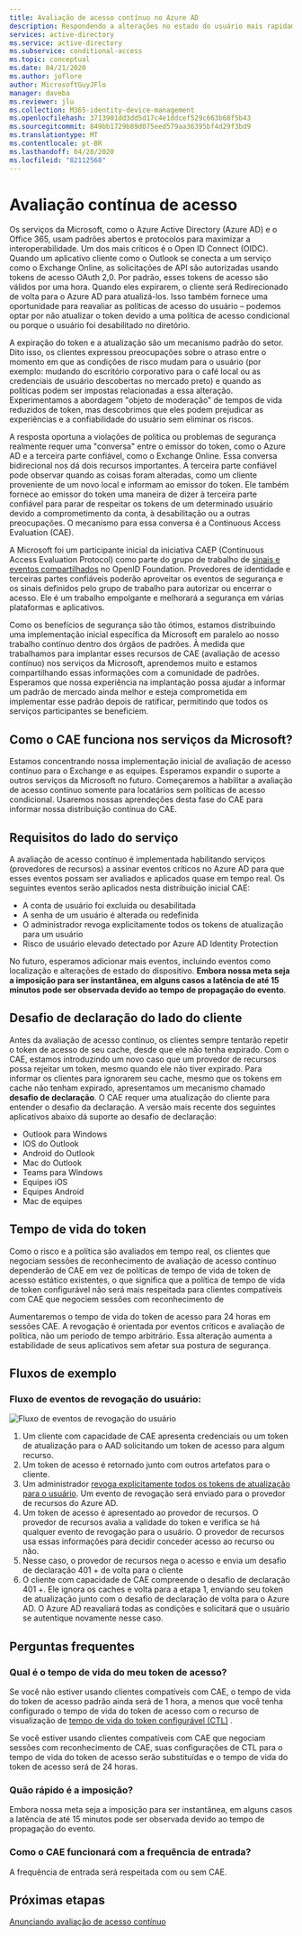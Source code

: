 ```yaml
---
title: Avaliação de acesso contínuo no Azure AD
description: Respondendo a alterações no estado do usuário mais rapidamente com avaliação de acesso contínuo no Azure AD
services: active-directory
ms.service: active-directory
ms.subservice: conditional-access
ms.topic: conceptual
ms.date: 04/21/2020
ms.author: joflore
author: MicrosoftGuyJFlo
manager: daveba
ms.reviewer: jlu
ms.collection: M365-identity-device-management
ms.openlocfilehash: 3713901dd3dd5d17c4e1ddcef529c663b68f5b43
ms.sourcegitcommit: 849bb1729b89d075eed579aa36395bf4d29f3bd9
ms.translationtype: MT
ms.contentlocale: pt-BR
ms.lasthandoff: 04/28/2020
ms.locfileid: "82112568"
---
```

# <a name="continuous-access-evaluation"></a>Avaliação contínua de acesso

Os serviços da Microsoft, como o Azure Active Directory (Azure AD) e o Office 365, usam padrões abertos e protocolos para maximizar a interoperabilidade. Um dos mais críticos é o Open ID Connect (OIDC). Quando um aplicativo cliente como o Outlook se conecta a um serviço como o Exchange Online, as solicitações de API são autorizadas usando tokens de acesso OAuth 2,0. Por padrão, esses tokens de acesso são válidos por uma hora. Quando eles expirarem, o cliente será Redirecionado de volta para o Azure AD para atualizá-los. Isso também fornece uma oportunidade para reavaliar as políticas de acesso do usuário – podemos optar por não atualizar o token devido a uma política de acesso condicional ou porque o usuário foi desabilitado no diretório. 

A expiração do token e a atualização são um mecanismo padrão do setor. Dito isso, os clientes expressou preocupações sobre o atraso entre o momento em que as condições de risco mudam para o usuário (por exemplo: mudando do escritório corporativo para o café local ou as credenciais de usuário descobertas no mercado preto) e quando as políticas podem ser impostas relacionadas a essa alteração. Experimentamos a abordagem "objeto de moderação" de tempos de vida reduzidos de token, mas descobrimos que eles podem prejudicar as experiências e a confiabilidade do usuário sem eliminar os riscos.

A resposta oportuna a violações de política ou problemas de segurança realmente requer uma "conversa" entre o emissor do token, como o Azure AD e a terceira parte confiável, como o Exchange Online. Essa conversa bidirecional nos dá dois recursos importantes. A terceira parte confiável pode observar quando as coisas foram alteradas, como um cliente proveniente de um novo local e informam ao emissor do token. Ele também fornece ao emissor do token uma maneira de dizer à terceira parte confiável para parar de respeitar os tokens de um determinado usuário devido a comprometimento da conta, à desabilitação ou a outras preocupações. O mecanismo para essa conversa é a Continuous Access Evaluation (CAE).

A Microsoft foi um participante inicial da iniciativa CAEP (Continuous Access Evaluation Protocol) como parte do grupo de trabalho de [sinais e eventos compartilhados](https://openid.net/wg/sse/) no OpenID Foundation. Provedores de identidade e terceiras partes confiáveis poderão aproveitar os eventos de segurança e os sinais definidos pelo grupo de trabalho para autorizar ou encerrar o acesso. Ele é um trabalho empolgante e melhorará a segurança em várias plataformas e aplicativos.

Como os benefícios de segurança são tão ótimos, estamos distribuindo uma implementação inicial específica da Microsoft em paralelo ao nosso trabalho contínuo dentro dos órgãos de padrões. À medida que trabalhamos para implantar esses recursos de CAE (avaliação de acesso contínuo) nos serviços da Microsoft, aprendemos muito e estamos compartilhando essas informações com a comunidade de padrões. Esperamos que nossa experiência na implantação possa ajudar a informar um padrão de mercado ainda melhor e esteja comprometida em implementar esse padrão depois de ratificar, permitindo que todos os serviços participantes se beneficiem.

## <a name="how-does-cae-work-in-microsoft-services"></a>Como o CAE funciona nos serviços da Microsoft?

Estamos concentrando nossa implementação inicial de avaliação de acesso contínuo para o Exchange e as equipes. Esperamos expandir o suporte a outros serviços da Microsoft no futuro. Começaremos a habilitar a avaliação de acesso contínuo somente para locatários sem políticas de acesso condicional. Usaremos nossas aprendeções desta fase do CAE para informar nossa distribuição contínua do CAE.

## <a name="service-side-requirements"></a>Requisitos do lado do serviço

A avaliação de acesso contínuo é implementada habilitando serviços (provedores de recursos) a assinar eventos críticos no Azure AD para que esses eventos possam ser avaliados e aplicados quase em tempo real. Os seguintes eventos serão aplicados nesta distribuição inicial CAE:

- A conta de usuário foi excluída ou desabilitada
- A senha de um usuário é alterada ou redefinida
- O administrador revoga explicitamente todos os tokens de atualização para um usuário
- Risco de usuário elevado detectado por Azure AD Identity Protection

No futuro, esperamos adicionar mais eventos, incluindo eventos como localização e alterações de estado do dispositivo. **Embora nossa meta seja a imposição para ser instantânea, em alguns casos a latência de até 15 minutos pode ser observada devido ao tempo de propagação do evento**. 

## <a name="client-side-claim-challenge"></a>Desafio de declaração do lado do cliente

Antes da avaliação de acesso contínuo, os clientes sempre tentarão repetir o token de acesso de seu cache, desde que ele não tenha expirado. Com o CAE, estamos introduzindo um novo caso que um provedor de recursos possa rejeitar um token, mesmo quando ele não tiver expirado. Para informar os clientes para ignorarem seu cache, mesmo que os tokens em cache não tenham expirado, apresentamos um mecanismo chamado **desafio de declaração**. O CAE requer uma atualização do cliente para entender o desafio da declaração. A versão mais recente dos seguintes aplicativos abaixo dá suporte ao desafio de declaração:

- Outlook para Windows 
- IOS do Outlook 
- Android do Outlook 
- Mac do Outlook 
- Teams para Windows
- Equipes iOS 
- Equipes Android 
- Mac de equipes 

## <a name="token-lifetime"></a>Tempo de vida do token

Como o risco e a política são avaliados em tempo real, os clientes que negociam sessões de reconhecimento de avaliação de acesso contínuo dependerão de CAE em vez de políticas de tempo de vida de token de acesso estático existentes, o que significa que a política de tempo de vida de token configurável não será mais respeitada para clientes compatíveis com CAE que negociem sessões com reconhecimento de

Aumentaremos o tempo de vida do token de acesso para 24 horas em sessões CAE. A revogação é orientada por eventos críticos e avaliação de política, não um período de tempo arbitrário. Essa alteração aumenta a estabilidade de seus aplicativos sem afetar sua postura de segurança. 

## <a name="example-flows"></a>Fluxos de exemplo

### <a name="user-revocation-event-flow"></a>Fluxo de eventos de revogação do usuário:

![Fluxo de eventos de revogação do usuário](./media/concept-fundamentals-continuous-access-evaluation/user-revocation-event-flow.png)

1. Um cliente com capacidade de CAE apresenta credenciais ou um token de atualização para o AAD solicitando um token de acesso para algum recurso.
1. Um token de acesso é retornado junto com outros artefatos para o cliente.
1. Um administrador [revoga explicitamente todos os tokens de atualização para o usuário](https://docs.microsoft.com/powershell/module/azuread/revoke-azureaduserallrefreshtoken?view=azureadps-2.0). Um evento de revogação será enviado para o provedor de recursos do Azure AD.
1. Um token de acesso é apresentado ao provedor de recursos. O provedor de recursos avalia a validade do token e verifica se há qualquer evento de revogação para o usuário. O provedor de recursos usa essas informações para decidir conceder acesso ao recurso ou não.
1. Nesse caso, o provedor de recursos nega o acesso e envia um desafio de declaração 401 + de volta para o cliente
1. O cliente com capacidade de CAE compreende o desafio de declaração 401 +. Ele ignora os caches e volta para a etapa 1, enviando seu token de atualização junto com o desafio de declaração de volta para o Azure AD. O Azure AD reavaliará todas as condições e solicitará que o usuário se autentique novamente nesse caso.
 
## <a name="faqs"></a>Perguntas frequentes

### <a name="what-is-the-lifetime-of-my-access-token"></a>Qual é o tempo de vida do meu token de acesso?

Se você não estiver usando clientes compatíveis com CAE, o tempo de vida do token de acesso padrão ainda será de 1 hora, a menos que você tenha configurado o tempo de vida do token de acesso com o recurso de visualização de [tempo de vida do token configurável (CTL)](../develop/active-directory-configurable-token-lifetimes.md) .

Se você estiver usando clientes compatíveis com CAE que negociam sessões com reconhecimento de CAE, suas configurações de CTL para o tempo de vida do token de acesso serão substituídas e o tempo de vida do token de acesso será de 24 horas.

### <a name="how-quick-is-enforcement"></a>Quão rápido é a imposição?

Embora nossa meta seja a imposição para ser instantânea, em alguns casos a latência de até 15 minutos pode ser observada devido ao tempo de propagação do evento.

### <a name="how-will-cae-work-with-sign-in-frequency"></a>Como o CAE funcionará com a frequência de entrada?

A frequência de entrada será respeitada com ou sem CAE.

## <a name="next-steps"></a>Próximas etapas

[Anunciando avaliação de acesso contínuo](https://techcommunity.microsoft.com/t5/azure-active-directory-identity/moving-towards-real-time-policy-and-security-enforcement/ba-p/1276933)
